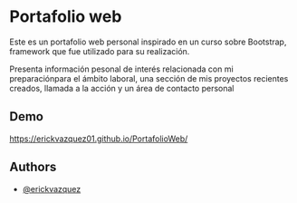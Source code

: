 
# Portafolio web

Este es un portafolio web personal inspirado en un curso sobre Bootstrap,
framework que fue utilizado para su realización.

Presenta información pesonal de interés relacionada con mi preparaciónpara el ámbito
laboral, una sección de mis proyectos recientes creados, llamada a la acción y un área
de contacto personal

## Demo

https://erickvazquez01.github.io/PortafolioWeb/


## Authors

- [@erickvazquez](https://github.com/ErickVazquez01)

